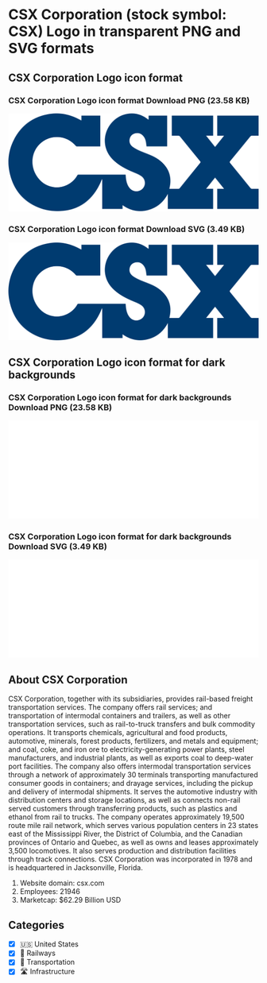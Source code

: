 # CSX Corporation (stock symbol: CSX) Logo in transparent PNG and SVG formats

## CSX Corporation Logo icon format

### CSX Corporation Logo icon format Download PNG (23.58 KB)

![CSX Corporation Logo icon format Download PNG (23.58 KB)](/img/orig/CSX-628f3ca3.png)

### CSX Corporation Logo icon format Download SVG (3.49 KB)

![CSX Corporation Logo icon format Download SVG (3.49 KB)](/img/orig/CSX-b105e5b6.svg)

## CSX Corporation Logo icon format for dark backgrounds

### CSX Corporation Logo icon format for dark backgrounds Download PNG (23.58 KB)

![CSX Corporation Logo icon format for dark backgrounds Download PNG (23.58 KB)](/img/orig/CSX.D-d5d8cca8.png)

### CSX Corporation Logo icon format for dark backgrounds Download SVG (3.49 KB)

![CSX Corporation Logo icon format for dark backgrounds Download SVG (3.49 KB)](/img/orig/CSX.D-555a6b06.svg)

## About CSX Corporation

CSX Corporation, together with its subsidiaries, provides rail-based freight transportation services. The company offers rail services; and transportation of intermodal containers and trailers, as well as other transportation services, such as rail-to-truck transfers and bulk commodity operations. It transports chemicals, agricultural and food products, automotive, minerals, forest products, fertilizers, and metals and equipment; and coal, coke, and iron ore to electricity-generating power plants, steel manufacturers, and industrial plants, as well as exports coal to deep-water port facilities. The company also offers intermodal transportation services through a network of approximately 30 terminals transporting manufactured consumer goods in containers; and drayage services, including the pickup and delivery of intermodal shipments. It serves the automotive industry with distribution centers and storage locations, as well as connects non-rail served customers through transferring products, such as plastics and ethanol from rail to trucks. The company operates approximately 19,500 route mile rail network, which serves various population centers in 23 states east of the Mississippi River, the District of Columbia, and the Canadian provinces of Ontario and Quebec, as well as owns and leases approximately 3,500 locomotives. It also serves production and distribution facilities through track connections. CSX Corporation was incorporated in 1978 and is headquartered in Jacksonville, Florida.

1. Website domain: csx.com
2. Employees: 21946
3. Marketcap: $62.29 Billion USD


## Categories
- [x] 🇺🇸 United States
- [x] 🚂 Railways
- [x] 🚚 Transportation
- [x] 🛣️ Infrastructure
